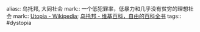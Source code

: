 alias:: 乌托邦, 大同社会
mark:: 一个低犯罪率，低暴力和几乎没有贫穷的理想社会
mark:: [Utopia - Wikipedia](https://en.wikipedia.org/wiki/Utopia); [乌托邦 - 维基百科，自由的百科全书](https://zh.wikipedia.org/wiki/%E4%B9%8C%E6%89%98%E9%82%A6)
tags:: #dystopia 

